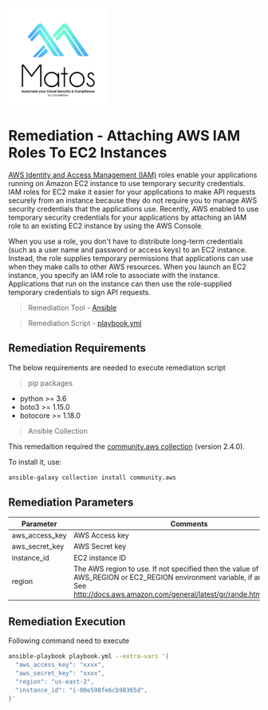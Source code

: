 [<img src="https://github.com/cloudmatos/Matos/blob/main/images/matos-logo.png" width="200" height="200">](https://www.cloudmatos.com/)

# Remediation - Attaching AWS IAM Roles To EC2 Instances
[AWS Identity and Access Management (IAM)](https://aws.amazon.com/iam/) roles enable your applications running on Amazon EC2 instance to use temporary security credentials. IAM roles for EC2 make it easier for your applications to make API requests securely from an instance because they do not require you to manage AWS security credentials that the applications use. Recently, AWS enabled to use temporary security credentials for your applications by attaching an IAM role to an existing EC2 instance by using the AWS Console.

When you use a role, you don't have to distribute long-term credentials (such as a user name and password or access keys) to an EC2 instance. Instead, the role supplies temporary permissions that applications can use when they make calls to other AWS resources. When you launch an EC2 instance, you specify an IAM role to associate with the instance. Applications that run on the instance can then use the role-supplied temporary credentials to sign API requests.

> Remediation Tool   - [Ansible](https://www.ansible.com/)

> Remediation Script - [playbook.yml](playbook.yml)

## Remediation Requirements
The below requirements are needed to execute remediation script

> pip packages
- python >= 3.6
- boto3 >= 1.15.0
- botocore >= 1.18.0

> Ansible Collection

This remedaition required the [community.aws collection](https://galaxy.ansible.com/community/aws) (version 2.4.0).

To install it, use: 
```sh
ansible-galaxy collection install community.aws
```

## Remediation Parameters

| Parameter | Comments |
| ------ | ------ |
| aws_access_key | AWS Access key |
| aws_secret_key | AWS Secret key |
| instance_id | EC2 instance ID |
| region | The AWS region to use. If not specified then the value of the AWS_REGION or EC2_REGION environment variable, if any, is used. See http://docs.aws.amazon.com/general/latest/gr/rande.html#ec2_region |


## Remediation Execution
Following command need to execute
```sh
ansible-playbook playbook.yml --extra-vars '{
  "aws_access_key": "xxxx",
  "aws_secret_key": "xxxx",
  "region": "us-east-2",
  "instance_id": "i-00e598fe6cb98365d",
}'
```
